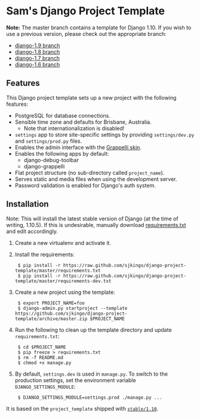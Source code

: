 # Sam's Django Project Template

**Note:** The master branch contains a template for Django 1.10. If you wish to use a previous version, please
check out the appropriate branch:

* [django-1.9 branch](https://github.com/sjkingo/django-project-template/tree/django-1.9)
* [django-1.8 branch](https://github.com/sjkingo/django-project-template/tree/django-1.8)
* [django-1.7 branch](https://github.com/sjkingo/django-project-template/tree/django-1.7)
* [django-1.6 branch](https://github.com/sjkingo/django-project-template/tree/django-1.6)

## Features

This Django project template sets up a new project with the following features:

* PostgreSQL for database connections.
* Sensible time zone and defaults for Brisbane, Australia.
  * Note that internationalization is disabled!
* `settings` app to store site-specific settings by providing `settings/dev.py` and `settings/prod.py`
  files.
* Enables the admin interface with the [Grappelli skin](https://github.com/sehmaschine/django-grappelli).
* Enables the following apps by default:
  * django-debug-toolbar
  * django-grappelli
* Flat project structure (no sub-directory called `project_name`).
* Serves static and media files when using the development server.
* Password validation is enabled for Django's auth system.

## Installation

Note: This will install the latest stable version of Django (at the time of writing, 1.10.5). If this is undesirable,
manually download [requirements.txt](https://raw.github.com/sjkingo/django-project-template/master/requirements.txt)
and edit accordingly.

1. Create a new virtualenv and activate it.
2. Install the requirements:

        $ pip install -r https://raw.github.com/sjkingo/django-project-template/master/requirements.txt
        $ pip install -r https://raw.github.com/sjkingo/django-project-template/master/requirements-dev.txt

3. Create a new project using the template:

        $ export PROJECT_NAME=foo
        $ django-admin.py startproject --template https://github.com/sjkingo/django-project-template/archive/master.zip $PROJECT_NAME

4. Run the following to clean up the template directory and update `requirements.txt`:

        $ cd $PROJECT_NAME
        $ pip freeze > requirements.txt
        $ rm -f README.md
        $ chmod +x manage.py

5. By default, `settings.dev` is used in `manage.py`. To switch to the production settings, set the environment variable `DJANGO_SETTINGS_MODULE`:

        $ DJANGO_SETTINGS_MODULE=settings.prod ./manage.py ...

It is based on the `project_template` shipped with [`stable/1.10`](https://github.com/django/django/tree/stable/1.10.x/django/conf/project_template).
